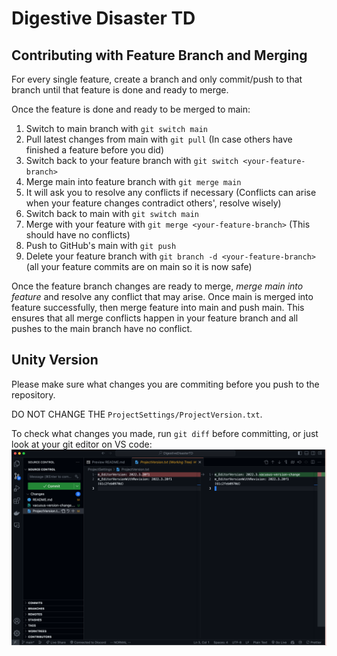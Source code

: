 # Digestive Disaster TD

## Contributing with Feature Branch and Merging

For every single feature, create a branch and only commit/push to that branch until that feature is done and ready to merge.

Once the feature is done and ready to be merged to main:

1. Switch to main branch with `git switch main`
2. Pull latest changes from main with `git pull` (In case others have finished a feature before you did)
3. Switch back to your feature branch with `git switch <your-feature-branch>`
4. Merge main into feature branch with `git merge main`
5. It will ask you to resolve any conflicts if necessary (Conflicts can arise when your feature changes contradict others', resolve wisely)
6. Switch back to main with `git switch main`
7. Merge with your feature with `git merge <your-feature-branch>` (This should have no conflicts)
8. Push to GitHub's main with `git push`
9. Delete your feature branch with `git branch -d <your-feature-branch>` (all your feature commits are on main so it is now safe)

Once the feature branch changes are ready to merge, _merge main into feature_ and resolve any conflict that may arise. Once main is merged into feature successfully, then merge feature into main and push main. This ensures that all merge conflicts happen in your feature branch and all pushes to the main branch have no conflict.

## Unity Version

Please make sure what changes you are commiting before you push to the repository.

DO NOT CHANGE THE `ProjectSettings/ProjectVersion.txt`.

To check what changes you made, run `git diff` before committing, or just look at your git editor on VS code:
![alt text](vacuous-version-change.png)
